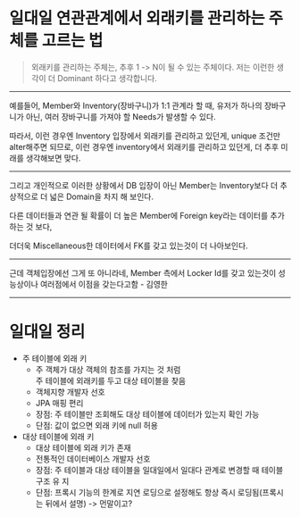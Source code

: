 # 일대일 연관관계에서 외래키를 관리하는 주체를 고르는 법

> 외래키를 관리하는 주체는,
> 추후 1 -> N이 될 수 있는 주체이다.
> 저는 이런한 생각이 더 Dominant 하다고 생각합니다.


---

예를들어,
Member와 Inventory(장바구니)가 1:1 관계라 할 때,
유저가 하나의 장바구니가 아닌, 여러 장바구니를 가져야 할 Needs가 발생할 수 있다.

따라서, 이런 경우엔 Inventory 입장에서 외래키를 관리하고 있던게, unique 조건만 alter해주면 되므로,
이런 경우엔 inventory에서 외래키를 관리하고 있던게, 더 추후 미래를 생각해보면 맞다.

---

그리고 개인적으로 이러한 상황에서 DB 입장이 아닌 Member는 Inventory보다 더 추상적으로 더 넓은 Domain을 차지 해 보인다.

다른 데이터들과 연관 될 확률이 더 높은 Member에 Foreign key라는 데이터를 추가하는 것 보다,

더더욱 Miscellaneous한 데이터에서 FK를 갖고 있는것이 더 나아보인다.


---

근데 객체입장에선 그게 또 아니라네, Member 측에서 Locker Id를 갖고 있는것이 성능상이나 여러점에서 이점을 갖는다고함 - 김영한

---

# 일대일 정리

* 주 테이블에 외래 키
    * 주 객체가 대상 객체의 참조를 가지는 것 처럼<br/> 주 테이블에 외래키를 두고 대상 테이블을 찾음
    * 객체지향 개발자 선호
    * JPA 매핑 편리
    * 장점: 주 테이블만 조회해도 대상 테이블에 데이터가 있는지 확인 가능
    * 단점: 값이 없으면 외래 키에 null 허용
* 대상 테이블에 외래 키
    * 대상 테이블에 외래 키가 존재
    * 전통적인 데이터베이스 개발자 선호
    * 장점: 주 테이블과 대상 테이블을 일대일에서 일대다 관계로 변경할 때 테이블 구조 유 지
    * 단점: 프록시 기능의 한계로 지연 로딩으로 설정해도 항상 즉시 로딩됨(프록시는 뒤에서 설명) -> 먼말이고?